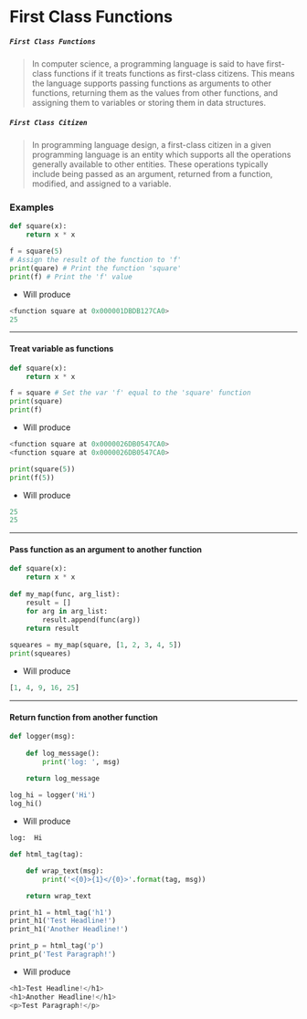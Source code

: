 # First Class Functions

##### ```First Class Functions```
> In computer science, a programming language is said to have first-class functions if it treats functions as first-class citizens. This means the language supports passing functions as arguments to other functions, returning them as the values from other functions, and assigning them to variables or storing them in data structures.

##### ```First Class Citizen```

> In programming language design, a first-class citizen in a given programming language is an entity which supports all the operations generally available to other entities. These operations typically include being passed as an argument, returned from a function, modified, and assigned to a variable.

### Examples

```python
def square(x):
    return x * x

f = square(5)
# Assign the result of the function to 'f'
print(quare) # Print the function 'square'
print(f) # Print the 'f' value
```

- Will produce

```python
<function square at 0x000001DBDB127CA0>
25
```

---

#### Treat variable as functions

```python
def square(x):
    return x * x

f = square # Set the var 'f' equal to the 'square' function
print(square)
print(f)
```

- Will produce

```python
<function square at 0x0000026DB0547CA0>
<function square at 0x0000026DB0547CA0>
```

```python
print(square(5))
print(f(5))
```

- Will produce

```python
25
25
```

---

#### Pass function as an argument to another function

```python
def square(x):
    return x * x
    
def my_map(func, arg_list):
    result = []
    for arg in arg_list:
        result.append(func(arg))
    return result
    
squeares = my_map(square, [1, 2, 3, 4, 5])
print(squeares)
```

- Will produce

```python
[1, 4, 9, 16, 25]
```

---

#### Return function from another function

```python
def logger(msg):
    
    def log_message():
        print('log: ', msg)

    return log_message
    
log_hi = logger('Hi')
log_hi()
```

- Will produce

```python
log:  Hi
```

```python
def html_tag(tag):

    def wrap_text(msg):
        print('<{0}>{1}</{0}>'.format(tag, msg))

    return wrap_text

print_h1 = html_tag('h1')
print_h1('Test Headline!')
print_h1('Another Headline!')

print_p = html_tag('p')
print_p('Test Paragraph!')
```

- Will produce

```python
<h1>Test Headline!</h1>
<h1>Another Headline!</h1>
<p>Test Paragraph!</p>
```
